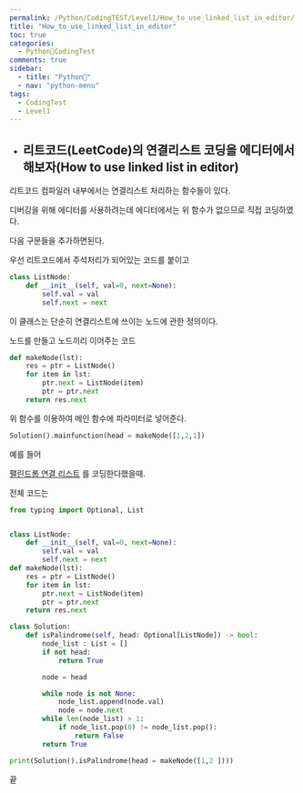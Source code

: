 ```yaml
---
permalink: /Python/CodingTEST/Level1/How_to_use_linked_list_in_editor/
title: "How_to_use_linked_list_in_editor"
toc: true
categories:
  - Python🐸CodingTest
comments: true
sidebar:
  - title: "Python🐸"
  - nav: "python-menu"
tags:
  - CodingTest
  - Level1
---
```


- ## 리트코드(LeetCode)의 연결리스트 코딩을 에디터에서 해보자(How to use linked list in editor)

리트코드 컴파일러 내부에서는 연결리스트 처리하는 함수들이 있다.

디버깅을 위해 에디터를 사용하려는데 에디터에서는 위 함수가 없으므로 직접 코딩하였다.

다음 구문들을 추가하면된다.

우선 리트코드에서 주석처리가 되어있는 코드를 붙이고

```python
class ListNode:
    def __init__(self, val=0, next=None):
        self.val = val
        self.next = next
```

이 클래스는 단순히 연결리스트에 쓰이는 노드에 관한 정의이다.

노드를 만들고 노드끼리 이어주는 코드

```python
def makeNode(lst):
    res = ptr = ListNode()
    for item in lst:
        ptr.next = ListNode(item)
        ptr = ptr.next
    return res.next
```

위 함수를 이용하여 메인 함수에 파라미터로 넣어준다.

```python
Solution().mainfunction(head = makeNode([1,2,1])
```

예를 들어

[팰린드롬 연결 리스트](https://leetcode.com/problems/palindrome-linked-list/) 를 코딩한다했을때.

전체 코드는

```python
from typing import Optional, List


class ListNode:
    def __init__(self, val=0, next=None):
        self.val = val
        self.next = next
def makeNode(lst):
    res = ptr = ListNode()
    for item in lst:
        ptr.next = ListNode(item)
        ptr = ptr.next
    return res.next

class Solution:
    def isPalindrome(self, head: Optional[ListNode]) -> bool:
        node_list : List = []
        if not head:
            return True

        node = head

        while node is not None:
            node_list.append(node.val)
            node = node.next
        while len(node_list) > 1:
            if node_list.pop(0) != node_list.pop():
                return False
        return True

print(Solution().isPalindrome(head = makeNode([1,2 ])))
```

끝
